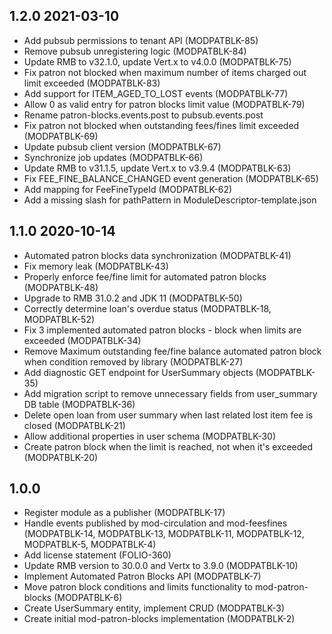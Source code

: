 ## 1.2.0 2021-03-10
* Add pubsub permissions to tenant API (MODPATBLK-85)
* Remove pubsub unregistering logic (MODPATBLK-84)
* Update RMB to v32.1.0, update Vert.x to v4.0.0 (MODPATBLK-75)
* Fix patron not blocked when maximum number of items charged out limit exceeded (MODPATBLK-83)
* Add support for ITEM_AGED_TO_LOST events (MODPATBLK-77)
* Allow 0 as valid entry for patron blocks limit value (MODPATBLK-79)
* Rename patron-blocks.events.post to pubsub.events.post
* Fix patron not blocked when outstanding fees/fines limit exceeded (MODPATBLK-69)
* Update pubsub client version (MODPATBLK-67)
* Synchronize job updates (MODPATBLK-66)
* Update RMB to v31.1.5, update Vert.x to v3.9.4 (MODPATBLK-63)
* Fix FEE_FINE_BALANCE_CHANGED event generation (MODPATBLK-65)
* Add mapping for FeeFineTypeId (MODPATBLK-62)
* Add a missing slash for pathPattern in ModuleDescriptor-template.json

## 1.1.0 2020-10-14
* Automated patron blocks data synchronization (MODPATBLK-41)
* Fix memory leak (MODPATBLK-43)
* Properly enforce fee/fine limit for automated patron blocks (MODPATBLK-48) 
* Upgrade to RMB 31.0.2 and JDK 11 (MODPATBLK-50)
* Correctly determine loan's overdue status (MODPATBLK-18, MODPATBLK-52)
* Fix 3 implemented automated patron blocks - block when limits are exceeded (MODPATBLK-34)
* Remove Maximum outstanding fee/fine balance automated patron block when condition removed by library (MODPATBLK-27)
* Add diagnostic GET endpoint for UserSummary objects (MODPATBLK-35)
* Add migration script to remove unnecessary fields from user_summary DB table (MODPATBLK-36)
* Delete open loan from user summary when last related lost item fee is closed (MODPATBLK-21)
* Allow additional properties in user schema (MODPATBLK-30)
* Create patron block when the limit is reached, not when it's exceeded (MODPATBLK-20)

## 1.0.0
* Register module as a publisher (MODPATBLK-17)
* Handle events published by mod-circulation and mod-feesfines (MODPATBLK-14, MODPATBLK-13, MODPATBLK-11, MODPATBLK-12, MODPATBLK-5, MODPATBLK-4)
* Add license statement (FOLIO-360)
* Update RMB version to 30.0.0 and Vertx to 3.9.0 (MODPATBLK-10)
* Implement Automated Patron Blocks API (MODPATBLK-7)
* Move patron block conditions and limits functionality to mod-patron-blocks (MODPATBLK-6)
* Create UserSummary entity, implement CRUD (MODPATBLK-3)
* Create initial mod-patron-blocks implementation (MODPATBLK-2) 
